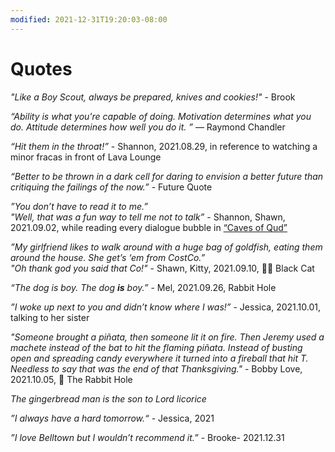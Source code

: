 ```yaml
---
modified: 2021-12-31T19:20:03-08:00
---
```


# Quotes

_"Like a Boy Scout, always be prepared, knives and cookies!"_ - Brook

_“Ability is what you're capable of doing. Motivation determines what you do. Attitude determines how well you do it. ”_
― Raymond Chandler

_“Hit them in the throat!”_ - Shannon, 2021.08.29, in reference to watching a minor fracas in front of Lava Lounge

_“Better to be thrown in a dark cell for daring to envision a better future than critiquing the failings of the now.”_ - Future Quote

_”You don’t have to read it to me.”_
<br/>
_"Well, that was a fun way to tell me not to talk”_ - Shannon, Shawn, 2021.09.02, while reading every dialogue bubble in [“Caves of Qud”](https://www.cavesofqud.com/)

_”My girlfriend likes to walk around with a huge bag of goldfish, eating them around the house. She get’s ‘em from CostCo.”_
<br/>
_"Oh thank god you said that Co!"_ - Shawn, Kitty, 2021.09.10, 🐱‍👤 Black Cat

_“The dog is boy. The dog **is** boy.”_ - Mel, 2021.09.26, Rabbit Hole

_”I woke up next to you and didn’t know where I was!”_ - Jessica, 2021.10.01, talking to her sister

_"Someone brought a piñata, then someone lit it on fire. Then Jeremy used a machete instead of the bat to hit the flaming piñata. Instead of busting open and spreading candy everywhere it turned into a fireball that hit T. Needless to say that was the end of that Thanksgiving."_ - Bobby Love, 2021.10.05, 🐰 The Rabbit Hole

_The gingerbread man is the son to Lord licorice_

_”I always have a hard tomorrow.“_ - Jessica, 2021

_”I love Belltown but I wouldn’t recommend it.”_ - Brooke- 2021.12.31
